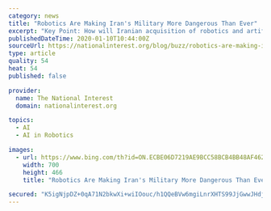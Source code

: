 ```yaml
---
category: news
title: "Robotics Are Making Iran's Military More Dangerous Than Ever"
excerpt: "Key Point: How will Iranian acquisition of robotics and artificial intelligence technologies impact basic assumptions about Iranian behavior and alter the regional military balance? Recent Iranian ship interceptions highlight Iran’s military challenge and continue to drive a regional arms race. Whereas Gulf Cooperation Council states spend ..."
publishedDateTime: 2020-01-10T10:44:00Z
sourceUrl: https://nationalinterest.org/blog/buzz/robotics-are-making-irans-military-more-dangerous-ever-112426
type: article
quality: 54
heat: 54
published: false

provider:
  name: The National Interest
  domain: nationalinterest.org

topics:
  - AI
  - AI in Robotics

images:
  - url: https://www.bing.com/th?id=ON.ECBE06D7219AE9BCC58BCB4BB48AF462
    width: 700
    height: 466
    title: "Robotics Are Making Iran's Military More Dangerous Than Ever"

secured: "K5igNjpDZ+0qA71N2bkwXi+wiIOouc/h1QQeBVw6mgiLnrXHTS99JjGwwJHdj2yk3FyVpzJGREmLpJpANXe2H2SjBxX3JsoKcq0LVOpck0XlqxsP3q+TqVODusvK8Qf45aLqEDWiSPIZ/PMVVDADrVAlbUoeHrGAyTP8lRguzXhKSeoaPELkWqTTsfbGplL6FzOEsm/42M8n7VT7pyf8WiLUYOlqsaFqlzS4mMc+xYATkditUGu64lS7a3ex3TPDy91rKRf5mkRVMsSCHv1Q5g==;2Z+nQlDAA77y402yOXeCgw=="
---
```


